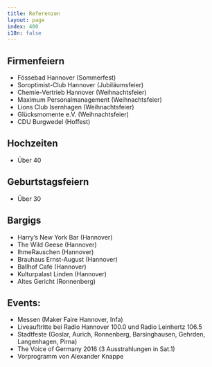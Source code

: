 ```yaml
---
title: Referenzen
layout: page
index: 400
i18n: false
---
```




Firmenfeiern
------------
* Fössebad Hannover (Sommerfest)
* Soroptimist-Club Hannover (Jubiläumsfeier)
* Chemie-Vertrieb Hannover (Weihnachtsfeier)
* Maximum Personalmanagement (Weihnachtsfeier)
* Lions Club Isernhagen (Weihnachtsfeier)
* Glücksmomente e.V. (Weihnachtsfeier)
* CDU Burgwedel (Hoffest)

Hochzeiten
----------
* Über 40

Geburtstagsfeiern
-------------------------
* Über 30

Bargigs
-------
* Harry’s New York Bar (Hannover)
* The Wild Geese (Hannover)
* IhmeRauschen (Hannover)
* Brauhaus Ernst-August (Hannover)
* Ballhof Café (Hannover)
* Kulturpalast Linden (Hannover)
* Altes Gericht (Ronnenberg)


Events:
---------------------  
* Messen (Maker Faire Hannover, Infa)
* Liveauftritte bei Radio Hannover 100.0 und Radio Leinhertz 106.5
* Stadtfeste (Goslar, Aurich, Ronnenberg, Barsinghausen, Gehrden, Langenhagen, Pirna) 
* The Voice of Germany 2016 (3 Ausstrahlungen in Sat.1)
* Vorprogramm von Alexander Knappe
